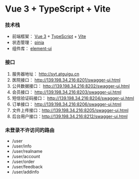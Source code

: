 # Vue 3 + TypeScript + Vite

### 技术栈

- 前端框架： [Vue 3](https://cn.vuejs.org/) + [TypeScript](https://www.typescriptlang.org/) + [Vite](https://cn.vitejs.dev/)
- 状态管理： [pinia](https://gitee.com/link?target=https%3A%2F%2Fpinia.vuejs.org%2Fzh%2F)
- 组件库： [element-ui](https://element-plus.org/zh-CN/)

### 接口

1. 服务器地址： http://syt.atguigu.cn
2. 医院接口： http://139.198.34.216:8201/swagger-ui.html
3. 公共数据接口： http://139.198.34.216:8202/swagger-ui.html
4. 会员接口： http://139.198.34.216:8203/swagger-ui.html
5. 短信验证码接口： http://139.198.34.216:8204/swagger-ui.html
6. 订单接口： http://139.198.34.216:8206/swagger-ui.html
7. 文件上传接口：http://139.198.34.216:8205/swagger-ui.html
8. 后台用户接口：http://139.198.34.216:8212/swagger-ui.html

### 未登录不许访问的路由

- /user
- /user/info
- /user/realname
- /user/account
- /user/order
- /user/feedback
- /user/addinfo
